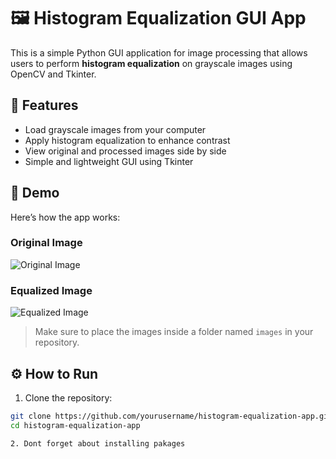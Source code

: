 # 🖼️ Histogram Equalization GUI App

This is a simple Python GUI application for image processing that allows users to perform **histogram equalization** on grayscale images using OpenCV and Tkinter.

## 🚀 Features

- Load grayscale images from your computer
- Apply histogram equalization to enhance contrast
- View original and processed images side by side
- Simple and lightweight GUI using Tkinter

## 📸 Demo

Here’s how the app works:

### Original Image
![Original Image](images/original_image.jpg)

### Equalized Image
![Equalized Image](images/equalized_image.jpg)

> Make sure to place the images inside a folder named `images` in your repository.

## ⚙️ How to Run

1. Clone the repository:

```bash
git clone https://github.com/yourusername/histogram-equalization-app.git
cd histogram-equalization-app

2. Dont forget about installing pakages